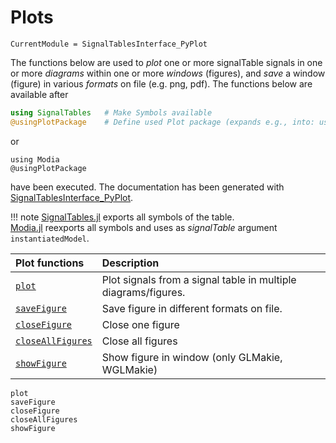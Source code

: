 # Plots

```@meta
CurrentModule = SignalTablesInterface_PyPlot
```

The functions below are used to *plot* one or more signalTable signals in one or more *diagrams*
within one or more *windows* (figures), and *save* a window (figure) in various *formats* on file
(e.g. png, pdf). The functions below are available after

```julia
using SignalTables   # Make Symbols available
@usingPlotPackage    # Define used Plot package (expands e.g., into: using PlotPackage_PyPlot)
```

or

```
using Modia
@usingPlotPackage
```

have been executed. The documentation has been generated with [SignalTablesInterface_PyPlot](https://github.com/ModiaSim/SignalTablesInterface_PyPlot.jl).

!!! note
    [SignalTables.jl](https://github.com/ModiaSim/SignalTables.jl) exports all symbols of the table.\
    [Modia.jl](https://github.com/ModiaSim/Modia.jl) reexports all symbols and uses as *signalTable* argument `instantiatedModel`.

| Plot functions       | Description                                                    |
|:--------------------------|:---------------------------------------------------------------|
| [`plot`](@ref)            | Plot signals from a signal table in multiple diagrams/figures. |
| [`saveFigure`](@ref)      | Save figure in different formats on file.                      |
| [`closeFigure`](@ref)     | Close one figure                                               |
| [`closeAllFigures`](@ref) | Close all figures                                              |
| [`showFigure`](@ref)      | Show figure in window (only GLMakie, WGLMakie)                 |


```@docs
plot
saveFigure
closeFigure
closeAllFigures
showFigure
```
